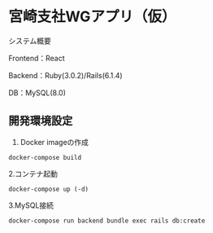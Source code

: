 # 宮崎支社WGアプリ（仮）

システム概要

Frontend：React

Backend：Ruby(3.0.2)/Rails(6.1.4)

DB：MySQL(8.0)


## 開発環境設定

1. Docker imageの作成
```
docker-compose build
```

2.コンテナ起動
```
docker-compose up (-d)
```

3.MySQL接続
```
docker-compose run backend bundle exec rails db:create
```
